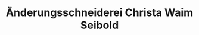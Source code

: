 ---
title: "Änderungsschneiderei Christa Waim Seibold"
url: /wegscheid/aenderungsschneiderei-christa-waim-seibold/
shop: Schneiderei
---